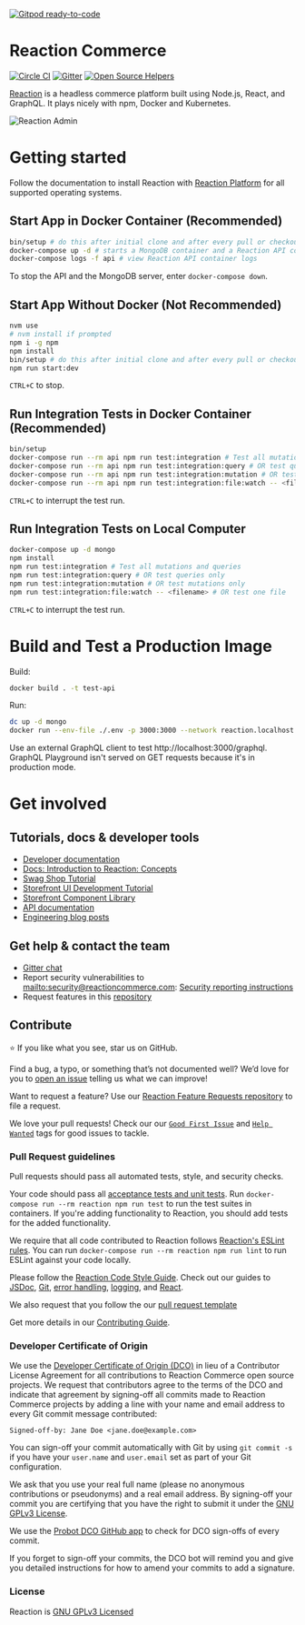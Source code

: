 [![Gitpod ready-to-code](https://img.shields.io/badge/Gitpod-ready--to--code-blue?logo=gitpod)](https://gitpod.io/#https://github.com/reactioncommerce/reaction)

# Reaction Commerce

[![Circle CI](https://circleci.com/gh/reactioncommerce/reaction.svg?style=svg)](https://circleci.com/gh/reactioncommerce/reaction) [![Gitter](https://badges.gitter.im/JoinChat.svg)](https://gitter.im/reactioncommerce/reaction?utm_source=badge&utm_medium=badge&utm_campaign=pr-badge&utm_content=badge)
[![Open Source Helpers](https://www.codetriage.com/reactioncommerce/reaction/badges/users.svg)](https://www.codetriage.com/reactioncommerce/reaction)

[Reaction](http://reactioncommerce.com) is a headless commerce platform built using Node.js, React, and GraphQL. It plays nicely with npm, Docker and Kubernetes.

![Reaction Admin](https://user-images.githubusercontent.com/20409254/61161477-bb033c80-a4b8-11e9-9c5e-4f4f6a68b8d0.png)

# Getting started

Follow the documentation to install Reaction with [Reaction Platform](https://docs.reactioncommerce.com/docs/installation-reaction-platform) for all supported operating systems.

## Start App in Docker Container (Recommended)

```sh
bin/setup # do this after initial clone and after every pull or checkout
docker-compose up -d # starts a MongoDB container and a Reaction API container
docker-compose logs -f api # view Reaction API container logs
```

To stop the API and the MongoDB server, enter `docker-compose down`.

## Start App Without Docker (Not Recommended)

```sh
nvm use
# nvm install if prompted
npm i -g npm
npm install
bin/setup # do this after initial clone and after every pull or checkout
npm run start:dev
```

`CTRL+C` to stop.

## Run Integration Tests in Docker Container (Recommended)

```sh
bin/setup
docker-compose run --rm api npm run test:integration # Test all mutations and queries
docker-compose run --rm api npm run test:integration:query # OR test queries only
docker-compose run --rm api npm run test:integration:mutation # OR test mutations only
docker-compose run --rm api npm run test:integration:file:watch -- <filename> # OR test one file
```

`CTRL+C` to interrupt the test run.

## Run Integration Tests on Local Computer

```sh
docker-compose up -d mongo
npm install
npm run test:integration # Test all mutations and queries
npm run test:integration:query # OR test queries only
npm run test:integration:mutation # OR test mutations only
npm run test:integration:file:watch -- <filename> # OR test one file
```

`CTRL+C` to interrupt the test run.

# Build and Test a Production Image

Build:

```sh
docker build . -t test-api
```

Run:

```sh
dc up -d mongo
docker run --env-file ./.env -p 3000:3000 --network reaction.localhost -it test-api:latest
```

Use an external GraphQL client to test http://localhost:3000/graphql. GraphQL Playground isn't served on GET requests because it's in production mode.

# Get involved

## Tutorials, docs & developer tools

- [Developer documentation](https://docs.reactioncommerce.com)
- [Docs: Introduction to Reaction:  Concepts](https://docs.reactioncommerce.com/docs/concepts-intro)
- [Swag Shop Tutorial](https://docs.reactioncommerce.com/docs/swag-shop-1)
- [Storefront UI Development Tutorial](https://docs.reactioncommerce.com/docs/storefront-intro)
- [Storefront Component Library](http://designsystem.reactioncommerce.com/)
- [API documentation](http://api.docs.reactioncommerce.com)
- [Engineering blog posts](https://blog.reactioncommerce.com/tag/engineering/)

## Get help & contact the team

- [Gitter chat](https://gitter.im/reactioncommerce/reaction)
- Report security vulnerabilities to <mailto:security@reactioncommerce.com>: [Security reporting instructions](https://docs.reactioncommerce.com/reaction-docs/trunk/reporting-vulnerabilities)
- Request features in this [repository](https://github.com/reactioncommerce/reaction-feature-requests/)

## Contribute

:star: If you like what you see, star us on GitHub.

Find a bug, a typo, or something that’s not documented well? We’d love for you to [open an issue](https://github.com/reactioncommerce/reaction/issues) telling us what we can improve!

Want to request a feature? Use our [Reaction Feature Requests repository](https://github.com/reactioncommerce/reaction-feature-requests) to file a request.

We love your pull requests! Check our our [`Good First Issue`](https://github.com/reactioncommerce/reaction/issues?q=is%3Aopen+is%3Aissue+label%3A%22good+first+issue%22) and [`Help Wanted`](https://github.com/reactioncommerce/reaction/issues?q=label%3A%22help+wanted%22) tags for good issues to tackle.

### Pull Request guidelines
Pull requests should pass all automated tests, style, and security checks.

Your code should pass all [acceptance tests and unit tests](https://docs.reactioncommerce.com/reaction-docs/trunk/testing-reaction). Run `docker-compose run --rm reaction npm run test` to run the test suites in containers. If you're adding functionality to Reaction, you should add tests for the added functionality.

We require that all code contributed to Reaction follows [Reaction's ESLint rules](https://github.com/reactioncommerce/reaction-eslint-config). You can run `docker-compose run --rm reaction npm run lint` to run ESLint against your code locally.

Please follow the [Reaction Code Style Guide](https://docs.reactioncommerce.com/docs/styleguide). Check out our guides to [JSDoc](https://docs.reactioncommerce.com/docs/jsdoc-style-guide), [Git](https://docs.reactioncommerce.com/docs/git-style-guide), [error handling](https://docs.reactioncommerce.com/docs/error-handling-guide), [logging](https://docs.reactioncommerce.com/docs/logging), and [React](https://docs.reactioncommerce.com/docs/react-best-practices).

We also request that you follow the our [pull request template](https://docs.reactioncommerce.com/docs/contributing-to-reaction#fill-out-the-pull-request-template)

Get more details in our [Contributing Guide](https://docs.reactioncommerce.com/docs/contributing-to-reaction).

### Developer Certificate of Origin
We use the [Developer Certificate of Origin (DCO)](https://developercertificate.org/) in lieu of a Contributor License Agreement for all contributions to Reaction Commerce open source projects. We request that contributors agree to the terms of the DCO and indicate that agreement by signing-off all commits made to Reaction Commerce projects by adding a line with your name and email address to every Git commit message contributed:

```
Signed-off-by: Jane Doe <jane.doe@example.com>
```

You can sign-off your commit automatically with Git by using `git commit -s` if you have your `user.name` and `user.email` set as part of your Git configuration.

We ask that you use your real full name (please no anonymous contributions or pseudonyms) and a real email address. By signing-off your commit you are certifying that you have the right to submit it under the [GNU GPLv3 License](./LICENSE.md).

We use the [Probot DCO GitHub app](https://github.com/apps/dco) to check for DCO sign-offs of every commit.

If you forget to sign-off your commits, the DCO bot will remind you and give you detailed instructions for how to amend your commits to add a signature.

### License
Reaction is [GNU GPLv3 Licensed](./LICENSE.md)
